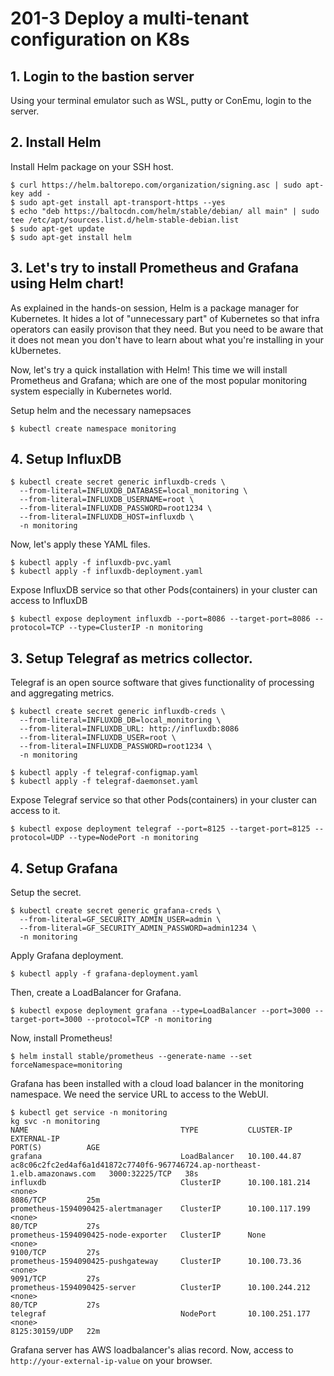 # 201-3 Deploy a multi-tenant configuration on K8s

## 1. Login to the bastion server

Using your terminal emulator such as WSL, putty or ConEmu, login to the server.

## 2. Install Helm

Install Helm package on your SSH host.

```shell
$ curl https://helm.baltorepo.com/organization/signing.asc | sudo apt-key add -
$ sudo apt-get install apt-transport-https --yes
$ echo "deb https://baltocdn.com/helm/stable/debian/ all main" | sudo tee /etc/apt/sources.list.d/helm-stable-debian.list
$ sudo apt-get update
$ sudo apt-get install helm
```

## 3. Let's try to install Prometheus and Grafana using Helm chart!

As explained in the hands-on session, Helm is a package manager for Kubernetes. It hides a lot of "unnecessary part" of Kubernetes so that infra operators can easily provison that they need. But you need to be aware that it does not mean you don't have to learn about what you're installing in your kUbernetes.

Now, let's try a quick installation with Helm! This time we will install Prometheus and Grafana; which are one of the most popular monitoring system especially in Kubernetes world.

Setup helm and the necessary namepsaces

```shell
$ kubectl create namespace monitoring
```

## 4. Setup InfluxDB

```shell
$ kubectl create secret generic influxdb-creds \
  --from-literal=INFLUXDB_DATABASE=local_monitoring \
  --from-literal=INFLUXDB_USERNAME=root \
  --from-literal=INFLUXDB_PASSWORD=root1234 \
  --from-literal=INFLUXDB_HOST=influxdb \
  -n monitoring
```

Now, let's apply these YAML files.

```shell
$ kubectl apply -f influxdb-pvc.yaml
$ kubectl apply -f influxdb-deployment.yaml
```

Expose InfluxDB service so that other Pods(containers) in your cluster can access to InfluxDB

```shell
$ kubectl expose deployment influxdb --port=8086 --target-port=8086 --protocol=TCP --type=ClusterIP -n monitoring
```

## 3. Setup Telegraf as metrics collector.

Telegraf is an open source software that gives functionality of processing and aggregating metrics.


```shell
$ kubectl create secret generic influxdb-creds \
  --from-literal=INFLUXDB_DB=local_monitoring \
  --from-literal=INFLUXDB_URL: http://influxdb:8086
  --from-literal=INFLUXDB_USER=root \
  --from-literal=INFLUXDB_PASSWORD=root1234 \
  -n monitoring
```

```shell
$ kubectl apply -f telegraf-configmap.yaml
$ kubectl apply -f telegraf-daemonset.yaml
```

Expose Telegraf service so that other Pods(containers) in your cluster can access to it.

```shell
$ kubectl expose deployment telegraf --port=8125 --target-port=8125 --protocol=UDP --type=NodePort -n monitoring
```

## 4. Setup Grafana

Setup the secret.

```shell
$ kubectl create secret generic grafana-creds \
  --from-literal=GF_SECURITY_ADMIN_USER=admin \
  --from-literal=GF_SECURITY_ADMIN_PASSWORD=admin1234 \
  -n monitoring
```

Apply Grafana deployment.

```shell
$ kubectl apply -f grafana-deployment.yaml
```

Then, create a LoadBalancer for Grafana.

```shell
$ kubectl expose deployment grafana --type=LoadBalancer --port=3000 --target-port=3000 --protocol=TCP -n monitoring
```

Now, install Prometheus!

```shell
$ helm install stable/prometheus --generate-name --set forceNamespace=monitoring
```

Grafana has been installed with a cloud load balancer in the monitoring namespace. We need the service URL to access to the WebUI.

```shell
$ kubectl get service -n monitoring
kg svc -n monitoring
NAME                                  TYPE           CLUSTER-IP       EXTERNAL-IP                                                                   PORT(S)          AGE
grafana                               LoadBalancer   10.100.44.87     ac8c06c2fc2ed4af6a1d41872c7740f6-967746724.ap-northeast-1.elb.amazonaws.com   3000:32225/TCP   38s
influxdb                              ClusterIP      10.100.181.214   <none>                                                                        8086/TCP         25m
prometheus-1594090425-alertmanager    ClusterIP      10.100.117.199   <none>                                                                        80/TCP           27s
prometheus-1594090425-node-exporter   ClusterIP      None             <none>                                                                        9100/TCP         27s
prometheus-1594090425-pushgateway     ClusterIP      10.100.73.36     <none>                                                                        9091/TCP         27s
prometheus-1594090425-server          ClusterIP      10.100.244.212   <none>                                                                        80/TCP           27s
telegraf                              NodePort       10.100.251.177   <none>                                                                        8125:30159/UDP   22m
```

Grafana server has AWS loadbalancer's alias record.  Now, access to `http://your-external-ip-value` on your browser.

